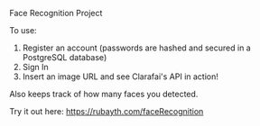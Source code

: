 Face Recognition Project


To use:
  1. Register an account (passwords are hashed and secured in a PostgreSQL database)
  2. Sign In
  3. Insert an image URL and see Clarafai's API in action!

Also keeps track of how many faces you detected.
 
Try it out here: https://rubayth.com/faceRecognition

